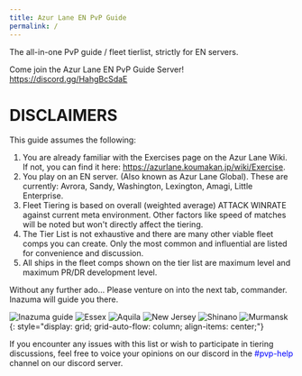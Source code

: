 ```yaml
---
title: Azur Lane EN PvP Guide
permalink: /
---
```



The all-in-one PvP guide / fleet tierlist, strictly for EN servers.

Come join the Azur Lane EN PvP Guide Server! <https://discord.gg/HahgBcSdaE>

# DISCLAIMERS

This guide assumes the following:

1. You are already familiar with the Exercises page on the Azur Lane Wiki. If not, you can find it here: <https://azurlane.koumakan.jp/wiki/Exercise>.
2. You play on an EN server. (Also known as Azur Lane Global). These are currently: Avrora, Sandy, Washington, Lexington, Amagi, Little Enterprise.
3. Fleet Tiering is based on overall (weighted average) ATTACK WINRATE against current meta environment. Other factors like speed of matches will be noted but won't directly affect the tiering.
4. The Tier List is not exhaustive and there are many other viable fleet comps you can create. Only the most common and influential are listed for convenience and discussion.
5. All ships in the fleet comps shown on the tier list are maximum level and maximum PR/DR development level.

Without any further ado... Please venture on into the next tab, commander. Inazuma will guide you there.

![Inazuma guide](/assets/img/InazumaTea_PartyChibi.png) ![Essex](/assets/img/essex-smile.png) ![Aquila](/assets/img/aquila-disturbed.png) ![New Jersey](/assets/img/new-jersey-blush.png) ![Shinano](/assets/img/shinano-sleep.png) ![Murmansk](/assets/img/mumansk-pleased.png)
{: style="display: grid; grid-auto-flow: column; align-items: center;"}

If you encounter any issues with this list or wish to participate in tiering discussions, feel free to voice your opinions on our discord in the <span style="color: blue">#pvp-help</span> channel on our discord server.


<!--

Nice.

Blaze it.

Yeah shawn

Haha, you found the DEVIL CELL!!!

This page is over. No, really. You can go to the next sheet.

-->